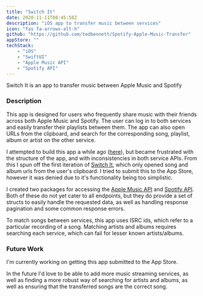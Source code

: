 ```yaml
---
title: "Switch It"
date: 2020-11-11T08:45:58Z
description: "iOS app to transfer music between services"
icon: "fas fa-arrows-alt-h"
github: "https://github.com/tedbennett/Spotify-Apple-Music-Transfer"
appStore: ""
techStack: 
    - "iOS"
    - "SwiftUI"
    - "Apple Music API"
    - "Spotify API"
---
```


Switch It is an app to transfer music between Apple Music and Spotify

### Description

This app is designed for users who frequently share music with their friends across both Apple Music and Spotify. The user can log in to both services and easily transfer their playlists between them. The app can also open URLs from the clipboard, and search for the corresponding song, playlist, album or artist on the other service.

I attempted to build this app a while ago ([here](https://github.com/tedbennett/music-manager)), but became frustrated with the structure of the app, and with inconsistencies in both service APIs. From this I spun off the first iteration of [Switch It](https://github.com/tedbennett/switch-it), which only opened song and album urls from the user's clipboard. I tried to submit this to the App Store, however it was denied due to it's functionality being too simplistic.

I created two packages for accessing the [Apple Music API](https://github.com/tedbennett/AppleMusicForSwift) and [Spotify API](https://github.com/tedbennett/SpotifyForSwift). Both of these do not yet cater to all endpoints, but they do provide a set of structs to easily handle the requested data, as well as handling response pagination and some common response errors.

To match songs between services, this app uses ISRC ids, which refer to a particular recording of a song. Matching artists and albums requires searching each service, which can fail for lesser known artists/albums.

### Future Work

I'm currently working on getting this app submitted to the App Store.

In the future I'd love to be able to add more music streaming services, as well as finding a more robust way of searching for artists and albums, as well as ensuring that the transferred songs are the correct song.